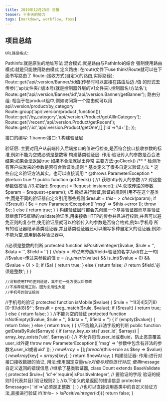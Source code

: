 ```yaml
---
title: 2019年12月25日 日报 
teaser: 十多天的努力
tags: [markdown, workflow, foss]
---
```

## 项目总结
	URL路径格式:
PathInfo:就是原生的地址写法
混合模式:就是路由与PathInfo的结合
强制使用路由模式:就是只能使用路由模式
定义路由:
在route文件下use think\Route就可以在下面书写路由了
Route::接收方式(自定义的路由,实际路径);
Route::get('api/:version/Banner/:id值(传参时可以直接在路由后边 /值 的形式去传参)','api文件夹/:版本号(就是控制器外层的V1文件夹).控制器名/方法名');
Route::get('api/:version/Banner/:id','api/:version.Banner/getBanner');
路由分组:
相当于在product组中,例如访问第一个路由就可以用 api/:version/product/by_category
Route::group('api/:version/product',function(){
    Route::get('/by_category','api/:version.Product/getAllInCategory');
    Route::get('/recent','api/:version.Product/getRecent');
    Route::get('/:id','api/:version.Product/getOne',[],['id'=>'\d+']);
});

接口的编写:
1.banner接口:
1.构建验证层

验证层:
主要对用户从前端传入后端接口的值进行检查,是否符合接口接收参数的标准,例如不能为空或必须是整数等
构建基类验证层:
作用:验证传入的参数是否合法      
结果:如果合法返回true  如果不合法就抛出异常
主要方法:goCkeck()
    /**
     * 检测所有客户端发来的参数是否符合验证类规则
     * 基类定义了很多自定义验证方法
     * 这些自定义验证方法其实，也可以直接调用
     * @throws ParameterException
     * @return true
     */
    public function goCheck()
    {
        //1.获取http传入的参数
        //2.对这些参数做校验
//3.初始化
$request = Request::instance();
//4.获取传递的参数
        $param = $request->param();
//5.数据进行验证,验证的规则引用不在这个基类中,而是不同的验证器自定义引用哪些规则
        $result = $this->check($param);
        if (!$result) {
            $e = new ParameterException([
                'msg' => $this->error
            ]);
            throw $e;
        } else {
            return true;
        }
    }
构建验证层时都会先创建一个基类验证器而基类验证器继承TP5框架的validate验证类,用来接收HTTP的传参并且进行校验,并且可以避免正则的复杂性,使用验证层就可以检验传入的参数是否符合格式,例如:手机号
所有的验证器继承基类验证器,并且基类验证器还可以编写多种自定义的验证器,例如:不能为空,调用到各种验证器中,

//必须是整数的判断
    protected function isPositiveInteger($value, $rule = '', $data = '', $field = '')
    {
        //$data=传过来的值
        //$field=验证的名字为id(在上一句)
        //$value=传过来参数的值
        $a = is_numeric($value) && is_int($value + 0) && ($value + 0) > 0;
        if ($a) {
            return true;
        } else {
            return false;
//            return $field.'必须是整数';
        }
    }

    //没有使用TP的正则验证，集中在一处方便以后修改
    //不推荐使用正则，因为复用性太差
    //手机号的验证规则
//手机号的验证
    protected function isMobile($value)
    {
        $rule = '^1(3|4|5|7|8)[0-9]\d{8}$^';
        $result = preg_match($rule, $value);
        if ($result) {
            return true;
        } else {
            return false;
        }
    }
//不能为空的验证
    protected function isNotEmpty($value, $rule = '', $data = '', $field = '')
    {
        if (empty($value)) {
            return false;
        } else {
            return true;
        }
    }
//不能输入非法字段的判断
    public function getDataByRule($arrays)
    {
        if (array_key_exists('user_id', $arrays) | array_key_exists('uid', $arrays)) {
            // 不允许包含user_id或者uid，防止恶意覆盖user_id外键
            throw new ParameterException([
                'msg' => '参数中包含有非法的参数名user_id或者uid'
            ]);
        }
        $newArray = [];
        foreach ($this->rule as $key => $value) {
            $newArray[$key] = $arrays[$key];
        }
        return $newArray;
    }
构建验证器:
作用:进行对接口接收数据的验证,
用法:使用固定变量$rule对值与规则进行对应, 使用$message自定义返回的错误信息
//继承了基类验证器,
class Count extends BaseValidate
{
protected $rule=[
  'id'=>'require|isPositiveInteger',
//	 要验证的字段    验证的规则1(|代表并且)|验证规则2
];
//以下定义的是返回的错误信息
protected $message=[
    'id'=>'必须是正整数'
];
}
//也可以直接调用基类中的自定义验证方法,直接进行验证
if(!$this->isPositiveInteger($id)){
    return false;
}










